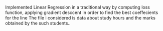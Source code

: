 Implemented Linear Regression in a traditional way by computing loss function, applying gradient desccent in order to find the best coeffecients for the line
The file i considered is data about study hours and the marks obtained by the such students..
